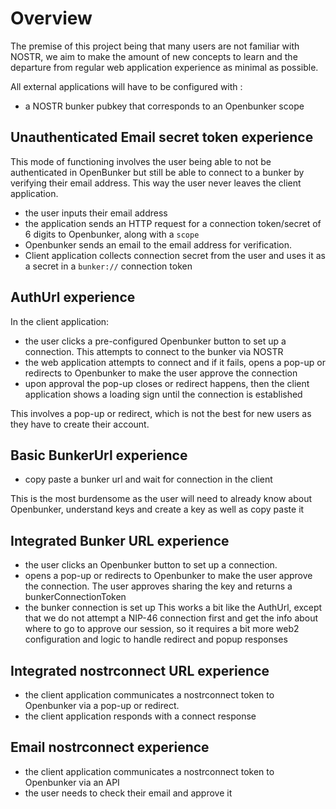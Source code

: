 # Overview

The premise of this project being that many users are not familiar with NOSTR, we aim to make the amount of new concepts to learn and the departure from regular web application experience as minimal as possible.

All external applications will have to be configured with :

- a NOSTR bunker pubkey that corresponds to an Openbunker scope

## Unauthenticated Email secret token experience

This mode of functioning involves the user being able to not be authenticated in OpenBunker but still be able to connect to a bunker by verifying their email address. This way the user never leaves the client application.

- the user inputs their email address
- the application sends an HTTP request for a connection token/secret of 6 digits to Openbunker, along with a `scope`
- Openbunker sends an email to the email address for verification.
- Client application collects connection secret from the user and uses it as a secret in a `bunker://` connection token

## AuthUrl experience

In the client application:

- the user clicks a pre-configured Openbunker button to set up a connection. This attempts to connect to the bunker via NOSTR
- the web application attempts to connect and if it fails, opens a pop-up or redirects to Openbunker to make the user approve the connection
- upon approval the pop-up closes or redirect happens, then the client application shows a loading sign until the connection is established

This involves a pop-up or redirect, which is not the best for new users as they have to create their account.

## Basic BunkerUrl experience

- copy paste a bunker url and wait for connection in the client

This is the most burdensome as the user will need to already know about Openbunker, understand keys and create a key as well as copy paste it

## Integrated Bunker URL experience

- the user clicks an Openbunker button to set up a connection.
- opens a pop-up or redirects to Openbunker to make the user approve the connection. The user approves sharing the key and returns a bunkerConnectionToken
- the bunker connection is set up
  This works a bit like the AuthUrl, except that we do not attempt a NIP-46 connection first and get the info about where to go to approve our session, so it requires a bit more web2 configuration and logic to handle redirect and popup responses

## Integrated nostrconnect URL experience

- the client application communicates a nostrconnect token to Openbunker via a pop-up or redirect.
- the client application responds with a connect response

## Email nostrconnect experience

- the client application communicates a nostrconnect token to Openbunker via an API
- the user needs to check their email and approve it
